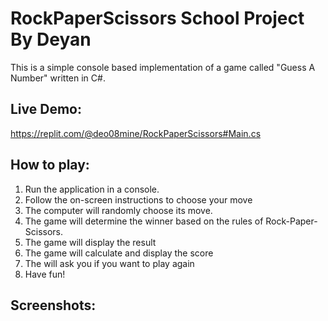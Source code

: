 # RockPaperScissors School Project By Deyan
This is a simple console based implementation of a game called "Guess A Number" written in C#.

## Live Demo:
https://replit.com/@deo08mine/RockPaperScissors#Main.cs
## How to play:
1. Run the application in a console.
2. Follow the on-screen instructions to choose your move
3. The computer will randomly choose its move.
4. The game will determine the winner based on the rules of Rock-Paper-Scissors.
5. The game will display the result
6. The game will calculate and display the score
7. The will ask you if you want to play again
8. Have fun!
## Screenshots:
